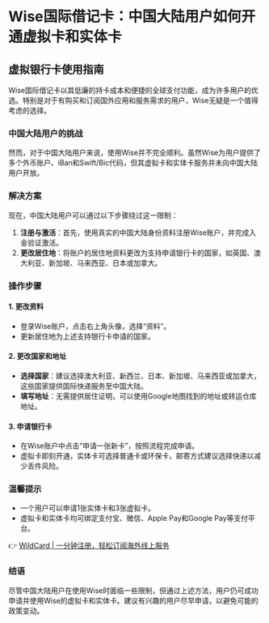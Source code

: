 # Wise国际借记卡：中国大陆用户如何开通虚拟卡和实体卡

## 虚拟银行卡使用指南
Wise国际借记卡以其低廉的持卡成本和便捷的全球支付功能，成为许多用户的优选。特别是对于有购买和订阅国外应用和服务需求的用户，Wise无疑是一个值得考虑的选择。

### 中国大陆用户的挑战
然而，对于中国大陆用户来说，使用Wise并不完全顺利。虽然Wise为用户提供了多个外币账户、iBan和Swift/Bic代码，但其虚拟卡和实体卡服务并未向中国大陆用户开放。

### 解决方案
现在，中国大陆用户可以通过以下步骤绕过这一限制：
1. **注册与激活**：首先，使用真实的中国大陆身份资料注册Wise账户，并完成入金验证激活。
2. **更改居住地**：将账户的居住地资料更改为支持申请银行卡的国家，如英国、澳大利亚、新加坡、马来西亚、日本或加拿大。

### 操作步骤
#### 1. 更改资料
- 登录Wise账户，点击右上角头像，选择“资料”。
- 更新居住地为上述支持银行卡申请的国家。

#### 2. 更改国家和地址
- **选择国家**：建议选择澳大利亚、新西兰、日本、新加坡、马来西亚或加拿大，这些国家提供国际快递服务至中国大陆。
- **填写地址**：无需提供居住证明，可以使用Google地图找到的地址或转运仓库地址。

#### 3. 申请银行卡
- 在Wise账户中点击“申请一张新卡”，按照流程完成申请。
- 虚拟卡即刻开通，实体卡可选择普通卡或环保卡，邮寄方式建议选择快递以减少丢件风险。

### 温馨提示
- 一个用户可以申请1张实体卡和3张虚拟卡。
- 虚拟卡和实体卡均可绑定支付宝、微信、Apple Pay和Google Pay等支付平台。

👉 [WildCard | 一分钟注册，轻松订阅海外线上服务](https://bbtdd.com/WildCard)

### 结语
尽管中国大陆用户在使用Wise时面临一些限制，但通过上述方法，用户仍可成功申请并使用Wise的虚拟卡和实体卡。建议有兴趣的用户尽早申请，以避免可能的政策变动。